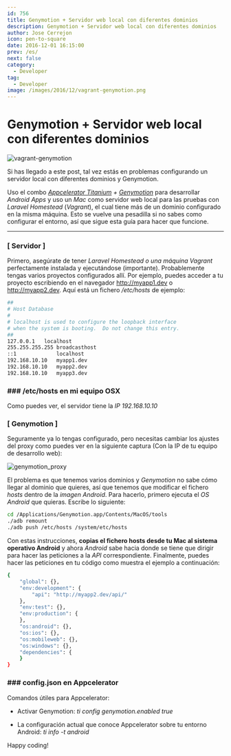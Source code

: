 ```yaml
---
id: 756
title: Genymotion + Servidor web local con diferentes dominios
description: Genymotion + Servidor web local con diferentes dominios
author: Jose Cerrejon
icon: pen-to-square
date: 2016-12-01 16:15:00
prev: /es/
next: false
category:
  - Developer
tag:
  - Developer
image: /images/2016/12/vagrant-genymotion.png
---
```


# Genymotion + Servidor web local con diferentes dominios

![vagrant-genymotion](/images/2016/12/vagrant-genymotion.png)

Si has llegado a este post, tal vez estás en problemas configurando un servidor local con diferentes dominios y Genymotion.

Uso el combo *[Appcelerator Titanium](http://www.appcelerator.com/) + [Genymotion](https://www.genymotion.com/)* para desarrollar *Android Apps* y uso un  *Mac* como servidor web local para las pruebas con *Laravel Homestead* (*Vagrant*), el cual tiene más de un dominio configurado en la misma máquina. Esto se vuelve una pesadilla si no sabes como configurar el entorno, así que sigue esta guía para hacer que funcione.

- - -

### [ Servidor ]

Primero, asegúrate de tener *Laravel Homestead o una máquina Vagrant* perfectamente instalada y ejecutándose (importante). Probablemente tengas varios proyectos configurados allí. Por ejemplo, puedes acceder a tu proyecto escribiendo en el navegador http://myapp1.dev o  http://myapp2.dev. Aquí está un fichero */etc/hosts* de ejemplo:

```bash
##
# Host Database
#
# localhost is used to configure the loopback interface
# when the system is booting.  Do not change this entry.
##
127.0.0.1	localhost
255.255.255.255	broadcasthost
::1             localhost
192.168.10.10   myapp1.dev
192.168.10.10   myapp2.dev
192.168.10.10   myapp3.dev
```
### ### /etc/hosts en mi equipo OSX

Como puedes ver, el servidor tiene la *IP 192.168.10.10*

### [ Genymotion ]

Seguramente ya lo tengas configurado, pero necesitas cambiar los ajustes del proxy como puedes ver en la siguiente captura (Con la IP de tu equipo de desarrollo web):

![genymotion_proxy](/images/2016/12/genymotion_proxy.png)

El problema es que tenemos varios dominios y *Genymotion* no sabe cómo llegar al dominio que quieres, así que tenemos que modificar el fichero *hosts* dentro de la *imagen Android*. Para hacerlo, primero ejecuta el *OS Android* que quieras. Escribe lo siguiente:

```bash
cd /Applications/Genymotion.app/Contents/MacOS/tools
./adb remount
./adb push /etc/hosts /system/etc/hosts
```

Con estas instrucciones, **copias el fichero hosts desde tu Mac al sistema operativo Android** y ahora *Android* sabe hacia donde se tiene que dirigir para hacer las peticiones a la *API* correspondiente. Finalmente, puedes hacer las peticiones en tu código como muestra el ejemplo a continuación:

```bash
{
	"global": {},
	"env:development": {
        "api": "http://myapp2.dev/api/"
	},
	"env:test": {},
	"env:production": {
	},
	"os:android": {},
	"os:ios": {},
	"os:mobileweb": {},
	"os:windows": {},
	"dependencies": {
	}
}
```
### ### config.json en Appcelerator

Comandos útiles para Appcelerator:

* Activar Genymotion: *ti config genymotion.enabled true*

* La configuración actual que conoce Appcelerator sobre tu entorno Android: *ti info -t android*

Happy coding!